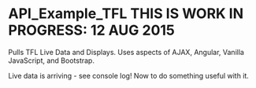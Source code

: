 # API_Example_TFL  THIS IS WORK IN PROGRESS: 12 AUG 2015
Pulls TFL Live Data and Displays.  Uses aspects of AJAX, Angular, Vanilla JavaScript, and Bootstrap.

Live data is arriving - see console log!
Now to do something useful with it.

